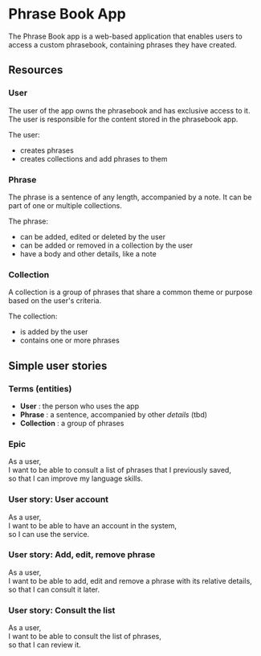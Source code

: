 # Phrase Book App

The Phrase Book app is a web-based application that enables users to access a custom phrasebook, containing phrases they have created.


## Resources

### User

The user of the app owns the phrasebook and has exclusive access to it. The user is responsible for the content stored in the phrasebook app.

The user:

- creates phrases
- creates collections and add phrases to them

### Phrase

The phrase is a sentence of any length, accompanied by a note. It can be part of one or multiple collections.

The phrase:

- can be added, edited or deleted by the user
- can be added or removed in a collection by the user
- have a body and other details, like a note

### Collection

A collection is a group of phrases that share a common theme or purpose based on the user's criteria.

The collection:

- is added by the user
- contains one or more phrases

## Simple user stories

### Terms (entities)

- **User** : the person who uses the app
- **Phrase** : a sentence, accompanied by other *details* (tbd)
- **Collection** : a group of phrases


### Epic

As a user,  
I want to be able to consult a list of phrases that I previously saved,  
so that I can improve my language skills.


### User story: User account

As a user,  
I want to be able to have an account in the system,  
so I can use the service.


### User story: Add, edit, remove phrase

As a user,  
I want to be able to add, edit and remove a phrase with its relative details,  
so that I can consult it later.


### User story: Consult the list

As a user,  
I want to be able to consult the list of phrases,  
so that I can review it.


